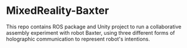 # MixedReality-Baxter

This repo contains ROS package and Unity project to run a collaborative assembly experiment with robot Baxter, using three different forms of holographic communication to represent robot's intentions.
